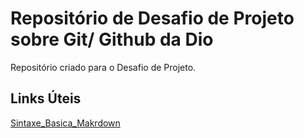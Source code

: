 # Repositório de Desafio  de Projeto sobre  Git/ Github da Dio
Repositório criado para o Desafio de Projeto.

## Links Úteis

[Sintaxe_Basica_Makrdown](https://docs.pipz.com/central-de-ajuda/learning-center/guia-basico-de-markdown#open)
